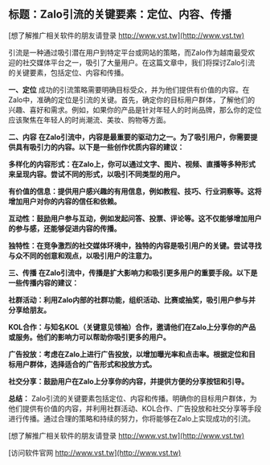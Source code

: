 ## **标题：Zalo引流的关键要素：定位、内容、传播**

[想了解推广相关软件的朋友请登录 http://www.vst.tw](http://www.vst.tw)

引流是一种通过吸引潜在用户到特定平台或网站的策略，而Zalo作为越南最受欢迎的社交媒体平台之一，吸引了大量用户。在这篇文章中，我们将探讨Zalo引流的关键要素，包括定位、内容和传播。

**一、定位**
成功的引流策略需要明确目标受众，并为他们提供有价值的内容。在Zalo中，准确的定位是引流的关键。首先，确定你的目标用户群体，了解他们的兴趣、喜好和需求。例如，如果你的产品是针对年轻人的时尚品牌，那么你的定位应该聚焦在年轻人的时尚潮流、美妆、购物等方面。

**二、内容**
**在Zalo引流中，内容是最重要的驱动力之一。为了吸引用户，你需要提供具有吸引力的内容。以下是一些创作优质内容的建议：**

**多样化的内容形式：在Zalo上，你可以通过文字、图片、视频、直播等多种形式来呈现内容。尝试不同的形式，以吸引不同类型的用户。**

**有价值的信息：提供用户感兴趣的有用信息，例如教程、技巧、行业洞察等。这将增加用户对你的内容的信任和依赖。**

**互动性：鼓励用户参与互动，例如发起问答、投票、评论等。这不仅能够增加用户的参与感，还能够促进内容的传播。**

**独特性：在竞争激烈的社交媒体环境中，独特的内容是吸引用户的关键。尝试寻找与众不同的创意和观点，以吸引用户的注意力。**

**三、传播**
**在Zalo引流中，传播是扩大影响力和吸引更多用户的重要手段。以下是一些传播内容的建议：**

**社群活动：利用Zalo内部的社群功能，组织活动、比赛或抽奖，吸引用户参与并分享给朋友。**

**KOL合作：与知名KOL（关键意见领袖）合作，邀请他们在Zalo上分享你的产品或服务。他们的影响力可以帮助你吸引更多的用户。**

**广告投放：考虑在Zalo上进行广告投放，以增加曝光率和点击率。根据定位和目标用户群体，选择适合的广告形式和投放方式。**

**社交分享：鼓励用户在Zalo上分享你的内容，并提供方便的分享按钮和引导。**

**总结：**
Zalo引流的关键要素包括定位、内容和传播。明确你的目标用户群体，为他们提供有价值的内容，并利用社群活动、KOL合作、广告投放和社交分享等手段进行传播。通过合理的策略和持续的努力，你将能够在Zalo上实现成功的引流。

[想了解推广相关软件的朋友请登录 http://www.vst.tw](http://www.vst.tw)


[访问软件官网 http://www.vst.tw](http://www.vst.tw)
